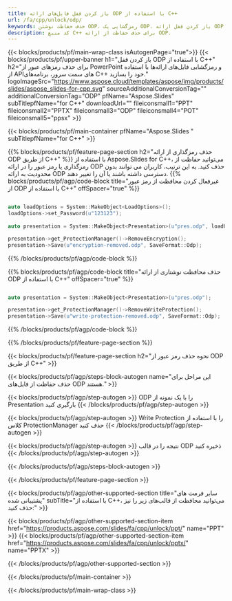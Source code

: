 ```yaml
---
title: باز کردن قفل فایل‌های ارائه ODP با استفاده از C++
url: /fa/cpp/unlock/odp/
keywords: حذف حفاظت نوشتن ODP، رمزگشایی یک ODP، باز کردن قفل ارائه ODP، لغو محافظت ODP
description: کد منبع C++ برای حذف حفاظت از ارائه ODP.
---
```


{{< blocks/products/pf/main-wrap-class isAutogenPage="true">}}
{{< blocks/products/pf/upper-banner h1="باز کردن قفل ODP با استفاده از C++" h2="برای حذف رمزهای عبور از PowerPoint و رمزگشایی فایل‌های ارائه‌ها با استفاده از APIهای سمت سرور، برنامه‌های C++ خود را بسازید." logoImageSrc="https://www.aspose.cloud/templates/aspose/img/products/slides/aspose_slides-for-cpp.svg" sourceAdditionalConversionTag="" additionalConversionTag="ODP" pfName="Aspose.Slides" subTitlepfName="for C++" downloadUrl="" fileiconsmall1="PPT" fileiconsmall2="PPTX" fileiconsmall3="ODP" fileiconsmall4="POT" fileiconsmall5="ppsx" >}}

{{< blocks/products/pf/main-container pfName="Aspose.Slides " subTitlepfName="for C++" >}}

{{% blocks/products/pf/feature-page-section  h2="حذف رمزگذاری از ارائه ODP از طریق C++" %}}
با استفاده از Aspose.Slides for C++، می‌توانید حفاظت از رمزگذاری یا رمز عبور را در ارائه ODP حذف کنید. به این ترتیب، کاربران می توانند بدون محدودیت به ارائه ODP دسترسی داشته باشند یا آن را تغییر دهند.
{{% blocks/products/pf/agp/code-block title="غیرفعال کردن محافظت از رمز عبور از ODP با استفاده از C++" offSpacer="true" %}}

```cpp

auto loadOptions = System::MakeObject<LoadOptions>();
loadOptions->set_Password(u"123123");
    
auto presentation = System::MakeObject<Presentation>(u"pres.odp", loadOptions);

presentation->get_ProtectionManager()->RemoveEncryption();
presentation->Save(u"encryption-removed.odp", SaveFormat::Odp);
```

{{% /blocks/products/pf/agp/code-block %}}

{{% blocks/products/pf/agp/code-block title="حذف محافظت نوشتاری از ارائه ODP با استفاده از C++" offSpacer="true" %}}

```cpp

auto presentation = System::MakeObject<Presentation>(u"pres.odp");

presentation->get_ProtectionManager()->RemoveWriteProtection();
presentation->Save(u"write-protection-removed.odp", SaveFormat::Odp);
```

{{% /blocks/products/pf/agp/code-block %}}

{{% /blocks/products/pf/feature-page-section %}}

{{< blocks/products/pf/feature-page-section  h2="نحوه حذف رمز عبور از ODP از طریق C++" >}}

{{< blocks/products/pf/agp/steps-block-autogen name="این مراحل برای حذف حفاظت از فایل‌های ODP هستند." >}}

{{< blocks/products/pf/agp/step-autogen >}}
ODP را با یک نمونه از Presentation بارگیری کنید
{{< /blocks/products/pf/agp/step-autogen >}}

{{< blocks/products/pf/agp/step-autogen >}}
Write Protection را با استفاده از کلاس ProtectionManager حذف کنید
{{< /blocks/products/pf/agp/step-autogen >}}

{{< blocks/products/pf/agp/step-autogen >}}
نتیجه را در قالب ODP ذخیره کنید
{{< /blocks/products/pf/agp/step-autogen >}}

{{< /blocks/products/pf/agp/steps-block-autogen >}}

{{< /blocks/products/pf/feature-page-section >}}

{{< blocks/products/pf/agp/other-supported-section title="سایر فرمت های پشتیبانی شده" subTitle="با استفاده از C++، می‌توانید محافظت از قالب‌های زیر را نیز حذف کنید:" >}}

{{< blocks/products/pf/agp/other-supported-section-item href="https://products.aspose.com/slides/fa/cpp/unlock/ppt/" name="PPT" >}}
{{< blocks/products/pf/agp/other-supported-section-item href="https://products.aspose.com/slides/fa/cpp/unlock/pptx/" name="PPTX" >}}


{{< /blocks/products/pf/agp/other-supported-section >}}

{{< /blocks/products/pf/main-container >}}
    
{{< /blocks/products/pf/main-wrap-class >}}